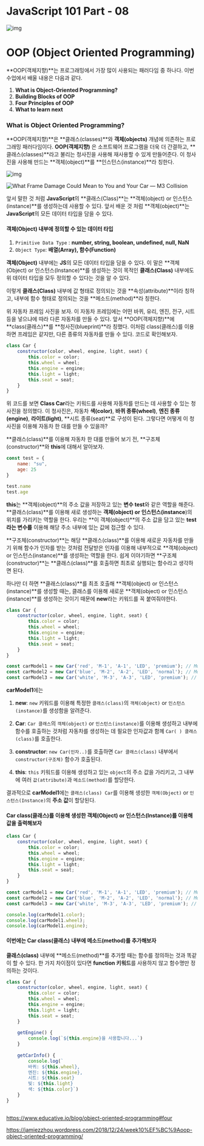 # JavaScript 101 Part - 08

![img](https://images.unsplash.com/photo-1598644612563-82fbfa1bf2dd?ixlib=rb-1.2.1&ixid=MXwxMjA3fDB8MHxwaG90by1wYWdlfHx8fGVufDB8fHw%3D&auto=format&fit=crop&w=1000&q=80)

# OOP (Object Oriented Programming)

**OOP(객체지향)**는 프로그래밍에서 가장 많이 사용되는 패러다임 중 하나다. 이번 수업에서 배울 내용은 다음과 같다.

1. **What is Object-Oriented Programming?**
2. **Building Blocks of OOP**
3. **Four Principles of OOP**
4. **What to learn next**

### What is Object Oriented Programming?

**OOP(객체지향)**은 **클래스(classes)**와 **객체(objects)** 개념에 의존하는 프로그래밍 패러다임이다. **OOP(객체지향)** 은 소프트웨어 프로그램을 더욱 더 간결하고, **클래스(classes)**라고 불리는 청사진을 사용해 재사용할 수 있게 만들어준다. 이 청사진을 사용해 만드는 **객체(object)**를 **인스턴스(instance)**라 칭한다.

![img](https://jamiezzhou.files.wordpress.com/2018/12/1.png)

![What Frame Damage Could Mean to You and Your Car — M3 Collision](https://images.squarespace-cdn.com/content/v1/59f36c23bce17661f702cbae/1565619455689-AH70NQNQECI2M0UWYBIQ/ke17ZwdGBToddI8pDm48kENxbPubkcOmEHfSZGTB9nZ7gQa3H78H3Y0txjaiv_0fDoOvxcdMmMKkDsyUqMSsMWxHk725yiiHCCLfrh8O1z4YTzHvnKhyp6Da-NYroOW3ZGjoBKy3azqku80C789l0gycmlYrUNOm5FlGNDjMZJgpqJD-0CquWH5sHQo1k4Ds8xrZpC4307mT6_2kOukQEg/image-asset.jpeg)



앞서 말한 것 처럼 **JavaScript**의 **클래스(Class)**는 **객체(object) or 인스턴스(instance)**를 생성하는데 사용할 수 있다. 앞서 배운 것 처럼 **객체(object)**는 **JavaScript**의 모든 데이터 타입을 담을 수 있다. 

#### 객체(Object) 내부에 정의할 수 있는 데이터 타입

1. `Primitive Data Type` : **number, string, boolean, undefined, null, NaN** 
2. `Object Type`: **배열(Array), 함수(Function)**

**객체(Object)** 내부에는 **JS**의 모든 데이터 타입을 담을 수 있다. 이 말은 **객체(Object) or 인스턴스(Instance)**를 생성하는 것이 목적인 **클래스(Class)** 내부에도 위 데이터 타입을 모두 정의할 수 있다는 것을 알 수 있다.

이렇게 **클래스(Class)** 내부에 값 형태로 정의되는 것을 **속성(attribute)**이라 칭하고, 내부에 함수 형태로 정의되는 것을 **메소드(method)**라 칭한다.

위 자동차 프레임 사진을 보자. 이 자동차 프레임에는 어떤 바퀴, 유리, 엔진, 전구, 시트 등을 넣으냐에 따라 다른 자동차를 만들 수 있다. 앞서 **OOP(객체지향)**에 **class(클래스)**를 **청사진(blueprint)**라 칭했다. 이처럼 class(클래스)를 이용하면 프레임은 같지만, 다른 종류의 자동차를 만들 수 있다. 코드로 확인해보자.

```javascript
class Car {
    constructor(color, wheel, engine, light, seat) {
        this.color = color;
        this.wheel = wheel;
        this.engine = engine;
        this.light = light;
        this.seat = seat;        
    }
}
```

위 코드를 보면 **Class Car**라는 키워드를 사용해 자동차를 만드는 데 사용할 수 있는 청사진을 정의했다. 이 청사진은, 자동차 **색(color)**, **바퀴 종류(wheel)**, **엔진 종류(engine)**, **라이트(light)**, **시트 종류(seat)**로 구성이 된다. 그렇다면 어떻게 이 청사진을 이용해 자동차 한 대를 만들 수 있을까?

**클래스(class)**를 이용해 자동차 한 대를 만들어 보기 전, **구조체(constructor)**와 **this**에 대해서 알아보자.

```javascript
const test = {
    name: "su",
    age: 25
}

test.name
test.age

```

 **this**는 **객체(object)**의 주소 값을 저장하고 있는 **변수 test**와 같은 역할을 해준다. **클래스(class)**를 이용해 새로 생성하는 **객체(object) or 인스턴스(instance**)의 위치를 가리키는 역할을 한다. 우리는 **이 객체(object)**의 주소 값을  담고 있는 **test라는 변수를** 이용해 해당 주소 내부에 있는 값에 접근할 수 있다. 

**구조체(constructor)**는 해당 **클래스(class)**를 이용해 새로운 자동차를 만들기 위해 함수가 인자를 받는 것처럼 전달받은 인자를 이용해 내부적으로 **객체(object) or 인스턴스(instance)**를 생성하는 역할을 한다. 쉽게 이야기하면 **구조체(constructor)**는 **클래스(class)**를 호출하면 최초로 실행되는 함수라고 생각하면 된다.

하나만 더 하면 **클래스(class)**를 최초 호출해 **객체(object) or 인스턴스(instance)**를 생성할 때는, 클래스를 이용해 새로운 **객체(object) or 인스턴스(instance)**를 생성하는 것이기 때문에 **new**라는 키워드를 꼭 붙여줘야한다.

```javascript
class Car {
    constructor(color, wheel, engine, light, seat) {
        this.color = color;
        this.wheel = wheel;
        this.engine = engine;
        this.light = light;
        this.seat = seat;
    }
}

const carModel1 = new Car('red', 'M-1', 'A-1', 'LED', 'premium'); // Model1
const carModel2 = new Car('blue', 'M-2', 'A-2', 'LED', 'normal'); // Model2
const carModel3 = new Car('white', 'M-3', 'A-3', 'LED', 'premium'); // Model3
```

**carModel1**에는 

1. **new**: `new` 키워드를 이용해 특정한 `클래스(class)`의 `객체(object)` or `인스턴스(instance)`를 생성함을 알려준다.

2. **Car**: `Car 클래스`의 `객체(object)` or `인스턴스(instance)`를 이용해 생성하고 내부에 함수를 호출하는 것처럼 자동차를 생성하는 데 필요한 인자값과 함께 `Car( ) 클래스(class)`를 호출한다.
3. **constructor**: `new Car(인자..)`를 호출하면 `Car 클래스(class)` 내부에서 `constructor(구조체)` 함수가 호출된다.
4. **this**: `this` 키워드를 이용해 생성하고 있는 `object`의 주소 값을 가리키고, 그 내부에 여러 `값(attribute)`과 `메소드(method)`를 할당한다.

결과적으로 **carModel1**에는 `클래스(class) Car`를 이용해 생성한 `객체(Object)` or `인스턴스(Instance)`의 **주소 값**이 할당된다.

#### Car class(클래스)를 이용해 생성한 객체(Object) or 인스턴스(Instance)를 이용해 값을 출력해보자

```javascript
class Car {
    constructor(color, wheel, engine, light, seat) {
        this.color = color;
        this.wheel = wheel;
        this.engine = engine;
        this.light = light;
        this.seat = seat;
    }
}

const carModel1 = new Car('red', 'M-1', 'A-1', 'LED', 'premium'); // Model1
const carModel2 = new Car('blue', 'M-2', 'A-2', 'LED', 'normal'); // Model2
const carModel3 = new Car('white', 'M-3', 'A-3', 'LED', 'premium'); // Model3

console.log(carModel1.color);
console.log(carModel1.wheel);
console.log(carModel1.engine);
```

#### 이번에는 Car class(클래스) 내부에 메소드(method)를 추가해보자

**클래스(class)** 내부에 **메소드(method)**를 추가할 때는 함수를 정의하는 것과 똑같이 할 수 있다. 한 가지 차이점이 있다면 **function 키워드**를 사용하지 않고 함수명만 정의하는 것이다.

```javascript
class Car {
    constructor(color, wheel, engine, light, seat) {
        this.color = color;
        this.wheel = wheel;
        this.engine = engine;
        this.light = light;
        this.seat = seat;
    }
    
    getEngine() {
        console.log(`${this.engine}을 사용합니다...`)
    }
    
    getCarInfo() {
        console.log(`
		바퀴: ${this.wheel},
        엔진: ${this.engine},
        시트: ${this.seat}
        빛: ${this.light}
        색: ${this.color}`)
    }
}
 
```







https://www.educative.io/blog/object-oriented-programming#four

https://jamiezzhou.wordpress.com/2018/12/24/week10%EF%BC%9Aoop-object-oriented-programming/








